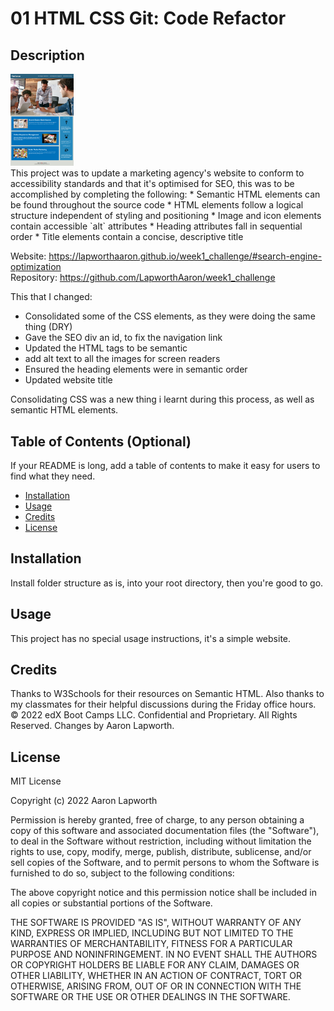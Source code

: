 # 01 HTML CSS Git: Code Refactor

## Description

<img src="./assets/images/Hoiseon_SEO_Optimization.png" alt="Horiseon SEO Optimisation page" width="20%" height="20%" >
<br>
This project was to update a marketing agency's website to conform to accessibility standards and that it's optimised for SEO, this was to be accomplished by completing the following:
* Semantic HTML elements can be found throughout the source code
* HTML elements follow a logical structure independent of styling and positioning
* Image and icon elements contain accessible `alt` attributes
* Heading attributes fall in sequential order
* Title elements contain a concise, descriptive title

Website: https://lapworthaaron.github.io/week1_challenge/#search-engine-optimization
<br>Repository: https://github.com/LapworthAaron/week1_challenge

This that I changed:
* Consolidated some of the CSS elements, as they were doing the same thing (DRY)
* Gave the SEO div an id, to fix the navigation link
* Updated the HTML tags to be semantic
* add alt text to all the images for screen readers
* Ensured the heading elements were in semantic order
* Updated website title

Consolidating CSS was a new thing i learnt during this process, as well as semantic HTML elements.

## Table of Contents (Optional)

If your README is long, add a table of contents to make it easy for users to find what they need.

- [Installation](#installation)
- [Usage](#usage)
- [Credits](#credits)
- [License](#license)

## Installation

Install folder structure as is, into your root directory, then you're good to go.

## Usage

This project has no special usage instructions, it's a simple website.

## Credits

Thanks to W3Schools for their resources on Semantic HTML.
Also thanks to my classmates for their helpful discussions during the Friday office hours.
© 2022 edX Boot Camps LLC. Confidential and Proprietary. All Rights Reserved.
Changes by Aaron Lapworth.

## License

MIT License

Copyright (c) 2022 Aaron Lapworth

Permission is hereby granted, free of charge, to any person obtaining a copy
of this software and associated documentation files (the "Software"), to deal
in the Software without restriction, including without limitation the rights
to use, copy, modify, merge, publish, distribute, sublicense, and/or sell
copies of the Software, and to permit persons to whom the Software is
furnished to do so, subject to the following conditions:

The above copyright notice and this permission notice shall be included in all
copies or substantial portions of the Software.

THE SOFTWARE IS PROVIDED "AS IS", WITHOUT WARRANTY OF ANY KIND, EXPRESS OR
IMPLIED, INCLUDING BUT NOT LIMITED TO THE WARRANTIES OF MERCHANTABILITY,
FITNESS FOR A PARTICULAR PURPOSE AND NONINFRINGEMENT. IN NO EVENT SHALL THE
AUTHORS OR COPYRIGHT HOLDERS BE LIABLE FOR ANY CLAIM, DAMAGES OR OTHER
LIABILITY, WHETHER IN AN ACTION OF CONTRACT, TORT OR OTHERWISE, ARISING FROM,
OUT OF OR IN CONNECTION WITH THE SOFTWARE OR THE USE OR OTHER DEALINGS IN THE
SOFTWARE.
